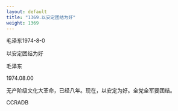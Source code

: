 ```yaml
---
layout: default
title: "1369.以安定团结为好"
weight: 1369
---
```


毛泽东1974-8-0

以安定团结为好

毛泽东

1974.08.00

无产阶级文化大革命，已经八年。现在，以安定为好。全党全军要团结。

CCRADB

